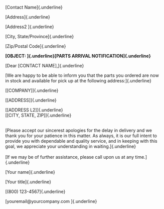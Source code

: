 [Contact Name]{.underline}

[Address]{.underline}

[Address2 ]{.underline}

[City, State/Province]{.underline}

[Zip/Postal Code]{.underline}

**[OBJECT: ]{.underline}[PARTS ARRIVAL NOTIFICATION]{.underline}**

[Dear \[CONTACT NAME\],]{.underline}

[We are happy to be able to inform you that the parts you ordered are
now in stock and available for pick up at the following
address:]{.underline}

[\[COMPANY\]]{.underline}

[\[ADDRESS\]]{.underline}

[\[ADDRESS L2\]]{.underline}\
[\[CITY, STATE, ZIP\]]{.underline}

\
[Please accept our sincerest apologies for the delay in delivery and we
thank you for your patience in this matter. As always, it is our full
intent to provide you with dependable and quality service, and in
keeping with this goal, we appreciate your understanding in
waiting.]{.underline}\
\
[If we may be of further assistance, please call upon us at any
time.]{.underline}

[Your name]{.underline}

[Your title]{.underline}

[(800) 123-4567]{.underline}

[youremail\@yourcompany.com ]{.underline}

